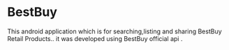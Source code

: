 # BestBuy
This android application which is for searching,listing and sharing BestBuy Retail Products.. it was developed using BestBuy official api .
